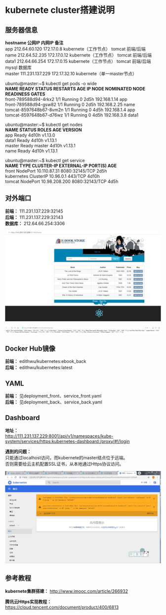 # kubernete cluster搭建说明

## 服务器信息
**hostname                      公网IP           内网IP 备注**  
app     212.64.60.120	172.17.0.8  kubernete（工作节点） tomcat 前端/后端  
name	212.64.52.235	172.17.0.12 kubernete（工作节点） tomcat 前端/后端  
data1	212.64.66.254	172.17.0.15 kubernete（工作节点） tomcat 前端/后端 mysql 数据库  
master  111.231.137.229	172.17.32.10    kubernete（单一master节点）  

ubuntu@master:~$ kubectl get pods -o wide  
**NAME                      READY   STATUS    RESTARTS   AGE    IP             NODE    NOMINATED NODE   READINESS GATES**  
front-789588d94-4rkx2     1/1     Running   0          2d5h   192.168.1.14   app     <none>           <none>  
front-789588d94-gsw82     1/1     Running   0          2d5h   192.168.2.25   name    <none>           <none>  
tomcat-8597648b67-8vm2n   1/1     Running   0          4d5h   192.168.1.4    app     <none>           <none>  
tomcat-8597648b67-d76wz   1/1     Running   0          4d5h   192.168.3.8    data1   <none>           <none>  

ubuntu@master:~$ kubectl get nodes  
**NAME     STATUS   ROLES    AGE     VERSION**  
app      Ready    <none>   4d10h   v1.13.0  
data1    Ready    <none>   4d10h   v1.13.1  
master   Ready    master   4d10h   v1.13.1  
name     Ready    <none>   4d10h   v1.13.1  

ubuntu@master:~$ kubectl get service  
**NAME         TYPE        CLUSTER-IP      EXTERNAL-IP   PORT(S)          AGE**  
front        NodePort    10.110.87.31    <none>        8080:32145/TCP   2d5h  
kubernetes   ClusterIP   10.96.0.1       <none>        443/TCP          4d10h  
tomcat       NodePort    10.98.208.200   <none>        8080:32143/TCP   4d5h  


## 对外端口
**前端：**
111.231.137.229:32145  
**后端：**
111.231.137.229:32143  
**数据库：**
212.64.66.254:3306  

![avatar](https://raw.githubusercontent.com/black197/Introduction-to-Large-scale-cluster-management-system/milky/pics/QQ%E5%9B%BE%E7%89%8720190106202918.png)  

![avatar](https://raw.githubusercontent.com/black197/Introduction-to-Large-scale-cluster-management-system/milky/pics/QQ%E5%9B%BE%E7%89%8720190106202916.png)  

## Docker Hub镜像
**前端：**
edithwu/kubernetes:ebook_back  
**后端：**
edithwu/kubernetes:latest

## YAML
**前端：**
见deployment_front、service_front.yaml  
**后端：**
见deployment_back、service_back.yaml  

## Dashboard
**地址：**  
http://111.231.137.229:8001/api/v1/namespaces/kube-system/services/https:kubernetes-dashboard:/proxy/#!/login  

**遇到的问题：**  
只能通过localhost访问，而kubernete的master结点位于远端。  
否则需要给云主机配置SSL证书，从本地通过Https协议访问。  

![avatar](https://raw.githubusercontent.com/black197/Introduction-to-Large-scale-cluster-management-system/milky/pics/QQ%E6%88%AA%E5%9B%BE20190109141633.jpg)

## 参考教程
**kubernete集群搭建：**
http://www.imooc.com/article/266932  


**腾讯云Https实现教程：**  
https://cloud.tencent.com/document/product/400/6813  

